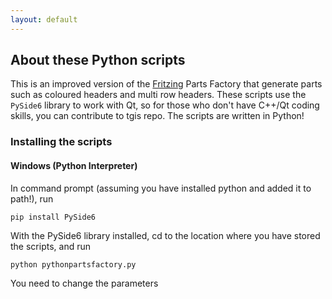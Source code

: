 ```yaml
---
layout: default
---
```


## About these Python scripts

This is an improved version of the [Fritzing](https://fritzing.org) Parts Factory that generate parts such as coloured headers and multi row headers. These scripts use the `PySide6` library to work with Qt, so for those who don't have C++/Qt coding skills, you can contribute to tgis repo. The scripts are written in Python!

### Installing the scripts

#### Windows (Python Interpreter)

In command prompt (assuming you have installed python and added it to path!), run

```bash
pip install PySide6
```

With the PySide6 library installed, cd to the location where you have stored the scripts, and run

```
python pythonpartsfactory.py
```

You need to change the parameters

```python

```
